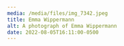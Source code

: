 ```yaml
---
media: /media/files/img_7342.jpeg
title: Emma Wippermann
alt: A photograph of Emma Wippermann
date: 2022-08-05T16:11:00-0500
---
```

